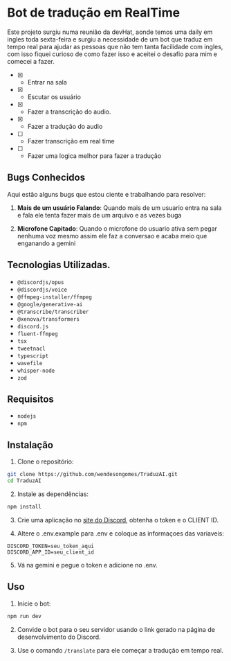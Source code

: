 # Bot de tradução em RealTime

Este projeto surgiu numa reunião da devHat, aonde temos uma daily em ingles toda sexta-feira e surgiu a necessidade de um bot que traduz em tempo real para ajudar as pessoas que não tem tanta facilidade com ingles, com isso fiquei curioso de como fazer isso e aceitei o desafio para mim e comecei a fazer.

- [x] - Entrar na sala
- [x] - Escutar os usuário
- [x] - Fazer a transcrição do audio.
- [x] - Fazer a tradução do audio
- [ ] - Fazer transcrição em real time
- [ ] - Fazer uma logica melhor para fazer a tradução

## Bugs Conhecidos

Aqui estão alguns bugs que estou ciente e trabalhando para resolver:

1. **Mais de um usuário Falando**: Quando mais de um usuario entra na sala e fala ele tenta fazer mais de um arquivo e as vezes buga

1. **Microfone Capitado**: Quando o microfone do usuario ativa sem pegar nenhuma voz mesmo assim ele faz a conversao e acaba meio que enganando a gemini

## Tecnologias Utilizadas.

- `@discordjs/opus`
- `@discordjs/voice`
- `@ffmpeg-installer/ffmpeg`
- `@google/generative-ai`
- `@transcribe/transcriber`
- `@xenova/transformers`
- `discord.js`
- `fluent-ffmpeg`
- `tsx`
- `tweetnacl`
- `typescript`
- `wavefile`
- `whisper-node`
- `zod`

## Requisitos

- `nodejs`
- `npm`

## Instalação

1. Clone o repositório:

```sh
git clone https://github.com/wendesongomes/TraduzAI.git
cd TraduzAI
```

2. Instale as dependências:

```sh
npm install
```

3. Crie uma aplicação no [site do Discord](https://discord.com/developers/applications), obtenha o token e o CLIENT ID.

4. Altere o .env.example para .env e coloque as informaçoes das variaveis:

```
DISCORD_TOKEN=seu_token_aqui
DISCORD_APP_ID=seu_client_id
```

5. Vá na gemini e pegue o token e adicione no .env.

## Uso

1. Inicie o bot:

```sh
npm run dev
```

2. Convide o bot para o seu servidor usando o link gerado na página de desenvolvimento do Discord.

3. Use o comando `/translate` para ele começar a tradução em tempo real.
